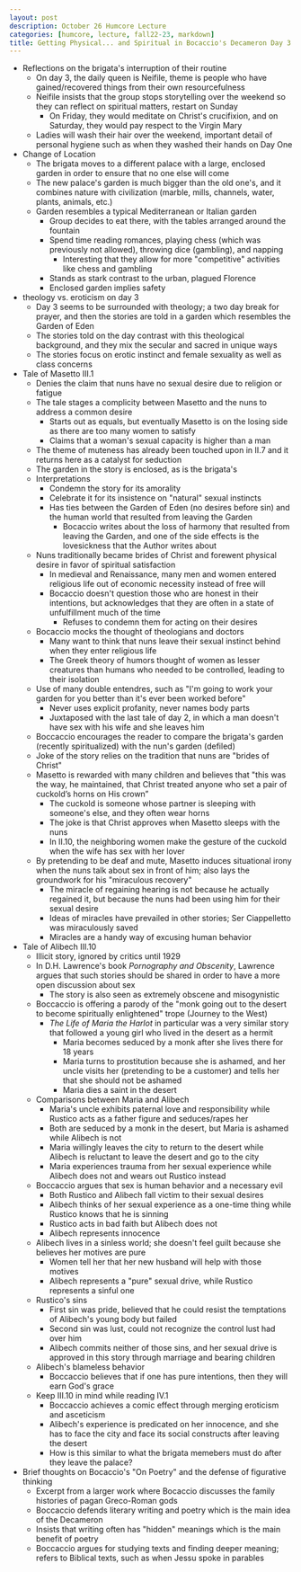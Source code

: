 ```yaml
---
layout: post
description: October 26 Humcore Lecture
categories: [humcore, lecture, fall22-23, markdown]
title: Getting Physical... and Spiritual in Bocaccio's Decameron Day 3
---
```


- Reflections on the brigata's interruption of their routine
    - On day 3, the daily queen is Neifile, theme is people who have gained/recovered things from their own resourcefulness
    - Neifile insists that the group stops storytelling over the weekend so they can reflect on spiritual matters, restart on Sunday
        - On Friday, they would meditate on Christ's crucifixion, and on Saturday, they would pay respect to the Virgin Mary
    - Ladies will wash their hair over the weekend, important detail of personal hygiene such as when they washed their hands on Day One
- Change of Location
    - The brigata moves to a different palace with a large, enclosed garden in order to ensure that no one else will come
    - The new palace's garden is much bigger than the old one's, and it combines nature with civilization (marble, mills, channels, water, plants, animals, etc.)
    - Garden resembles a typical Mediterranean or Italian garden
        - Group decides to eat there, with the tables arranged around the fountain
        - Spend time reading romances, playing chess (which was previously not allowed), throwing dice (gambling), and napping
            - Interesting that they allow for more "competitive" activities like chess and gambling
        - Stands as stark contrast to the urban, plagued Florence
        - Enclosed garden implies safety
- theology vs. eroticism on day 3
    - Day 3 seems to be surrounded with theology; a two day break for prayer, and then the stories are told in a garden which resembles the Garden of Eden
    - The stories told on the day contrast with this theological background, and they mix the secular and sacred in unique ways
    - The stories focus on erotic instinct and female sexuality as well as class concerns
- Tale of Masetto III.1
    - Denies the claim that nuns have no sexual desire due to religion or fatigue
    - The tale stages a complicity between Masetto and the nuns to address a common desire
        - Starts out as equals, but eventually Masetto is on the losing side as there are too many women to satisfy
        - Claims that a woman's sexual capacity is higher than a man
    - The theme of muteness has already been touched upon in II.7 and it returns here as a catalyst for seduction
    - The garden in the story is enclosed, as is the brigata's
    - Interpretations
        - Condemn the story for its amorality
        - Celebrate it for its insistence on "natural" sexual instincts
        - Has ties between the Garden of Eden (no desires before sin) and the human world that resulted from leaving the Garden
            - Bocaccio writes about the loss of harmony that resulted from leaving the Garden, and one of the side effects is the lovesickness that the Author writes about
    - Nuns traditionally became brides of Christ and forewent physical desire in favor of spiritual satisfaction
        - In medieval and Renaissance, many men and women entered religious life out of economic necessity instead of free will
        - Bocaccio doesn't question those who are honest in their intentions, but acknowledges that they are often in a state of unfulfillment much of the time
            - Refuses to condemn them for acting on their desires
    - Bocaccio mocks the thought of theologians and doctors
        - Many want to think that nuns leave their sexual instinct behind when they enter religious life
        - The Greek theory of humors thought of women as lesser creatures than humans who needed to be controlled, leading to their isolation
    - Use of many double entendres, such as "I'm going to work your garden for you better than it's ever been worked before"
        - Never uses explicit profanity, never names body parts
        - Juxtaposed with the last tale of day 2, in which a man doesn't have sex with his wife and she leaves him
    - Boccaccio encourages the reader to compare the brigata's garden (recently spiritualized) with the nun's garden (defiled)
    - Joke of the story relies on the tradition that nuns are "brides of Christ"
    - Masetto is rewarded with many children and believes that "this was the way, he maintained, that Christ treated anyone who set a pair of cuckold’s horns on His crown”
        - The cuckold is someone whose partner is sleeping with someone's else, and they often wear horns
        - The joke is that Christ approves when Masetto sleeps with the nuns
        - In II.10, the neighboring women make the gesture of the cuckold when the wife has sex with her lover
    - By pretending to be deaf and mute, Masetto induces situational irony when the nuns talk about sex in front of him; also lays the groundwork for his "miraculous recovery"
        - The miracle of regaining hearing is not because he actually regained it, but because the nuns had been using him for their sexual desire
        - Ideas of miracles have prevailed in other stories; Ser Ciappelletto was miraculously saved
        - Miracles are a handy way of excusing human behavior
- Tale of Alibech III.10
    - Illicit story, ignored by critics until 1929
    - In D.H. Lawrence's book *Pornography and Obscenity*, Lawrence argues that such stories should be shared in order to have a more open discussion about sex
        - The story is also seen as extremely obscene and misogynistic
    - Boccaccio is offering a parody of the "monk going out to the desert to become spiritually enlightened" trope (Journey to the West)
        - *The Life of Maria the Harlot* in particular was a very similar story that followed a young girl who lived in the desert as a hermit
            - Maria becomes seduced by a monk after she lives there for 18 years
            - Maria turns to prostitution because she is ashamed, and her uncle visits her (pretending to be a customer) and tells her that she should not be ashamed
            - Maria dies a saint in the desert
    - Comparisons between Maria and Alibech
        - Maria's uncle exhibits paternal love and responsibility while Rustico acts as a father figure and seduces/rapes her
        - Both are seduced by a monk in the desert, but Maria is ashamed while Alibech is not
        - Maria willingly leaves the city to return to the desert while Alibech is reluctant to leave the desert and go to the city
        - Maria experiences trauma from her sexual experience while Alibech does not and wears out Rustico instead
    - Boccaccio argues that sex is human behavior and a necessary evil
        - Both Rustico and Alibech fall victim to their sexual desires
        - Alibech thinks of her sexual experience as a one-time thing while Rustico knows that he is sinning
        - Rustico acts in bad faith but Alibech does not
        - Alibech represents innocence
    - Alibech lives in a sinless world; she doesn't feel guilt because she believes her motives are pure
        - Women tell her that her new husband will help with those motives
        - Alibech represents a "pure" sexual drive, while Rustico represents a sinful one
    - Rustico's sins
        - First sin was pride, believed that he could resist the temptations of Alibech's young body but failed
        - Second sin was lust, could not recognize the control lust had over him
        - Alibech commits neither of those sins, and her sexual drive is approved in this story through marriage and bearing children
    - Alibech's blameless behavior
        - Boccaccio believes that if one has pure intentions, then they will earn God's grace
    - Keep III.10 in mind while reading IV.1
        - Boccaccio achieves a comic effect through merging eroticism and asceticism
        - Alibech's experience is predicated on her innocence, and she has to face the city and face its social constructs after leaving the desert
        - How is this similar to what the brigata memebers must do after they leave the palace?
- Brief thoughts on Bocaccio's "On Poetry" and the defense of figurative thinking
    - Excerpt from a larger work where Bocaccio discusses the family histories of pagan Greco-Roman gods
    - Boccaccio defends literary writing and poetry which is the main idea of the Decameron
    - Insists that writing often has "hidden" meanings which is the main benefit of poetry
    - Boccaccio argues for studying texts and finding deeper meaning; refers to Biblical texts, such as when Jessu spoke in parables